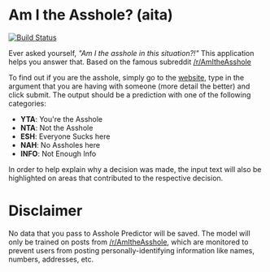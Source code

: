 #  Am I the Asshole? (aita) 

[![Build Status](https://travis-ci.com/logan-connolly/aita.svg?branch=master)](https://travis-ci.com/logan-connolly/aita)

Ever asked yourself, *"Am I the asshole in this situation?!"* This application helps you answer that. Based on the famous subreddit [/r/AmItheAsshole](https://www.reddit.com/r/AmItheAsshole/)

To find out if you are the asshole, simply go to the [website](https://github.com/logan-connolly/aita), type in the argument that you are having with someone (more detail the better) and click submit. The output should be a prediction with one of the following categories:

- **YTA**: You're the Asshole
- **NTA**: Not the Asshole
- **ESH**: Everyone Sucks here
- **NAH**: No Assholes here
- **INFO**: Not Enough Info

In order to help explain why a decision was made, the input text will also be highlighted on areas that contributed to the respective decision.

# Disclaimer 

No data that you pass to Asshole Predictor will be saved. The model will only be trained on posts from [/r/AmItheAsshole](https://www.reddit.com/r/AmItheAsshole/), which are monitored to prevent users from posting personally-identifying information like names, numbers, addresses, etc.
